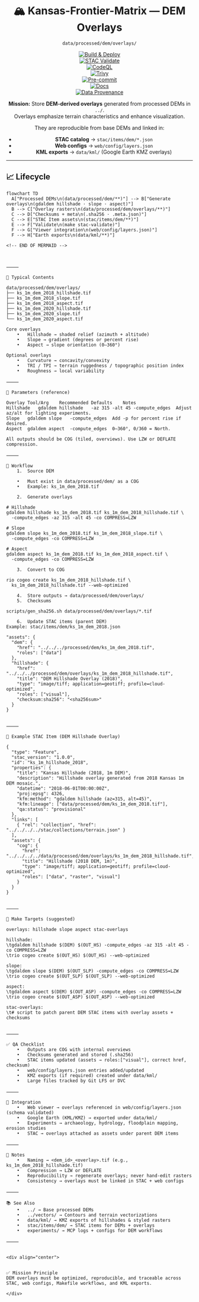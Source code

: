 <div align="center">

# 🏔️ Kansas-Frontier-Matrix — DEM Overlays  
`data/processed/dem/overlays/`

[![Build & Deploy](https://github.com/bartytime4life/Kansas-Frontier-Matrix/actions/workflows/site.yml/badge.svg)](../../.github/workflows/site.yml)  
[![STAC Validate](https://github.com/bartytime4life/Kansas-Frontier-Matrix/actions/workflows/stac-validate.yml/badge.svg)](../../.github/workflows/stac-validate.yml)  
[![CodeQL](https://github.com/bartytime4life/Kansas-Frontier-Matrix/actions/workflows/codeql.yml/badge.svg)](../../.github/workflows/codeql.yml)  
[![Trivy](https://github.com/bartytime4life/Kansas-Frontier-Matrix/actions/workflows/trivy.yml/badge.svg)](../../.github/workflows/trivy.yml)  
[![Pre-commit](https://github.com/bartytime4life/Kansas-Frontier-Matrix/actions/workflows/pre-commit.yml/badge.svg)](../../.pre-commit-config.yaml)  
[![Docs](https://img.shields.io/badge/docs-MCP%20Standards-blue.svg)](../../../docs/)  
[![Data Provenance](https://img.shields.io/badge/provenance-verified✅-green.svg)](../../../stac/items/dem/)

**Mission:** Store **DEM-derived overlays** generated from processed DEMs in `../`.  
Overlays emphasize terrain characteristics and enhance visualization.

They are reproducible from base DEMs and linked in:  
- **STAC catalog** → `stac/items/dem/*.json`  
- **Web configs** → `web/config/layers.json`  
- **KML exports** → `data/kml/` (Google Earth KMZ overlays)

</div>

---

## 📈 Lifecycle

```mermaid
flowchart TD
  A["Processed DEMs\n(data/processed/dem/**)"] --> B["Generate overlays\n(gdaldem hillshade · slope · aspect)"]
  B --> C["Overlay rasters\n(data/processed/dem/overlays/**)"]
  C --> D["Checksums + meta\n(.sha256 · .meta.json)"]
  C --> E["STAC Item assets\n(stac/items/dem/**)"]
  E --> F["Validate\n(make stac-validate)"]
  F --> G["Viewer integration\n(web/config/layers.json)"]
  F --> H["Earth exports\n(data/kml/**)"]

<!-- END OF MERMAID -->



⸻

📂 Typical Contents

data/processed/dem/overlays/
├── ks_1m_dem_2018_hillshade.tif
├── ks_1m_dem_2018_slope.tif
├── ks_1m_dem_2018_aspect.tif
├── ks_1m_dem_2020_hillshade.tif
├── ks_1m_dem_2020_slope.tif
└── ks_1m_dem_2020_aspect.tif

Core overlays
	•	Hillshade → shaded relief (azimuth + altitude)
	•	Slope → gradient (degrees or percent rise)
	•	Aspect → slope orientation (0–360°)

Optional overlays
	•	Curvature → concavity/convexity
	•	TRI / TPI → terrain ruggedness / topographic position index
	•	Roughness → local variability

⸻

🔧 Parameters (reference)

Overlay	Tool/Arg	Recommended Defaults	Notes
Hillshade	gdaldem hillshade	-az 315 -alt 45 -compute_edges	Adjust az/alt for lighting experiments.
Slope	gdaldem slope	-compute_edges	Add -p for percent rise if desired.
Aspect	gdaldem aspect	-compute_edges	0–360°, 0/360 = North.

All outputs should be COG (tiled, overviews). Use LZW or DEFLATE compression.

⸻

🔄 Workflow
	1.	Source DEM

	•	Must exist in data/processed/dem/ as a COG
	•	Example: ks_1m_dem_2018.tif

	2.	Generate overlays

# Hillshade
gdaldem hillshade ks_1m_dem_2018.tif ks_1m_dem_2018_hillshade.tif \
  -compute_edges -az 315 -alt 45 -co COMPRESS=LZW

# Slope
gdaldem slope ks_1m_dem_2018.tif ks_1m_dem_2018_slope.tif \
  -compute_edges -co COMPRESS=LZW

# Aspect
gdaldem aspect ks_1m_dem_2018.tif ks_1m_dem_2018_aspect.tif \
  -compute_edges -co COMPRESS=LZW

	3.	Convert to COG

rio cogeo create ks_1m_dem_2018_hillshade.tif \
  ks_1m_dem_2018_hillshade.tif --web-optimized

	4.	Store outputs → data/processed/dem/overlays/
	5.	Checksums

scripts/gen_sha256.sh data/processed/dem/overlays/*.tif

	6.	Update STAC items (parent DEM)
Example: stac/items/dem/ks_1m_dem_2018.json

"assets": {
  "dem": {
    "href": "../../../processed/dem/ks_1m_dem_2018.tif",
    "roles": ["data"]
  },
  "hillshade": {
    "href": "../../../processed/dem/overlays/ks_1m_dem_2018_hillshade.tif",
    "title": "DEM Hillshade Overlay (2018)",
    "type": "image/tiff; application=geotiff; profile=cloud-optimized",
    "roles": ["visual"],
    "checksum:sha256": "<sha256sum>"
  }
}


⸻

📑 Example STAC Item (DEM Hillshade Overlay)

{
  "type": "Feature",
  "stac_version": "1.0.0",
  "id": "ks_1m_hillshade_2018",
  "properties": {
    "title": "Kansas Hillshade (2018, 1m DEM)",
    "description": "Hillshade overlay generated from 2018 Kansas 1m DEM mosaic.",
    "datetime": "2018-06-01T00:00:00Z",
    "proj:epsg": 4326,
    "kfm:method": "gdaldem hillshade (az=315, alt=45)",
    "kfm:lineage": ["data/processed/dem/ks_1m_dem_2018.tif"],
    "qa:status": "provisional"
  },
  "links": [
    { "rel": "collection", "href": "../../../../stac/collections/terrain.json" }
  ],
  "assets": {
    "cog": {
      "href": "../../../../data/processed/dem/overlays/ks_1m_dem_2018_hillshade.tif",
      "title": "Hillshade (2018 DEM, 1m)",
      "type": "image/tiff; application=geotiff; profile=cloud-optimized",
      "roles": ["data", "raster", "visual"]
    }
  }
}


⸻

🧪 Make Targets (suggested)

overlays: hillshade slope aspect stac-overlays

hillshade:
\tgdaldem hillshade $(DEM) $(OUT_HS) -compute_edges -az 315 -alt 45 -co COMPRESS=LZW
\trio cogeo create $(OUT_HS) $(OUT_HS) --web-optimized

slope:
\tgdaldem slope $(DEM) $(OUT_SLP) -compute_edges -co COMPRESS=LZW
\trio cogeo create $(OUT_SLP) $(OUT_SLP) --web-optimized

aspect:
\tgdaldem aspect $(DEM) $(OUT_ASP) -compute_edges -co COMPRESS=LZW
\trio cogeo create $(OUT_ASP) $(OUT_ASP) --web-optimized

stac-overlays:
\t# script to patch parent DEM STAC items with overlay assets + checksums


⸻

✅ QA Checklist
	•	Outputs are COG with internal overviews
	•	Checksums generated and stored (.sha256)
	•	STAC items updated (assets → roles:["visual"], correct href, checksum)
	•	web/config/layers.json entries added/updated
	•	KMZ exports (if required) created under data/kml/
	•	Large files tracked by Git LFS or DVC

⸻

🔗 Integration
	•	Web viewer → overlays referenced in web/config/layers.json (schema validated)
	•	Google Earth (KML/KMZ) → exported under data/kml/
	•	Experiments → archaeology, hydrology, floodplain mapping, erosion studies
	•	STAC → overlays attached as assets under parent DEM items

⸻

📝 Notes
	•	Naming → <dem_id>_<overlay>.tif (e.g., ks_1m_dem_2018_hillshade.tif)
	•	Compression → LZW or DEFLATE
	•	Reproducibility → regenerate overlays; never hand-edit rasters
	•	Consistency → overlays must be linked in STAC + web configs

⸻

📚 See Also
	•	../ → Base processed DEMs
	•	../vectors/ → Contours and terrain vectorizations
	•	data/kml/ → KMZ exports of hillshades & styled rasters
	•	stac/items/dem/ → STAC items for DEMs + overlays
	•	experiments/ → MCP logs + configs for DEM workflows

⸻


<div align="center">


✅ Mission Principle
DEM overlays must be optimized, reproducible, and traceable across STAC, web configs, Makefile workflows, and KML exports.

</div>
```
